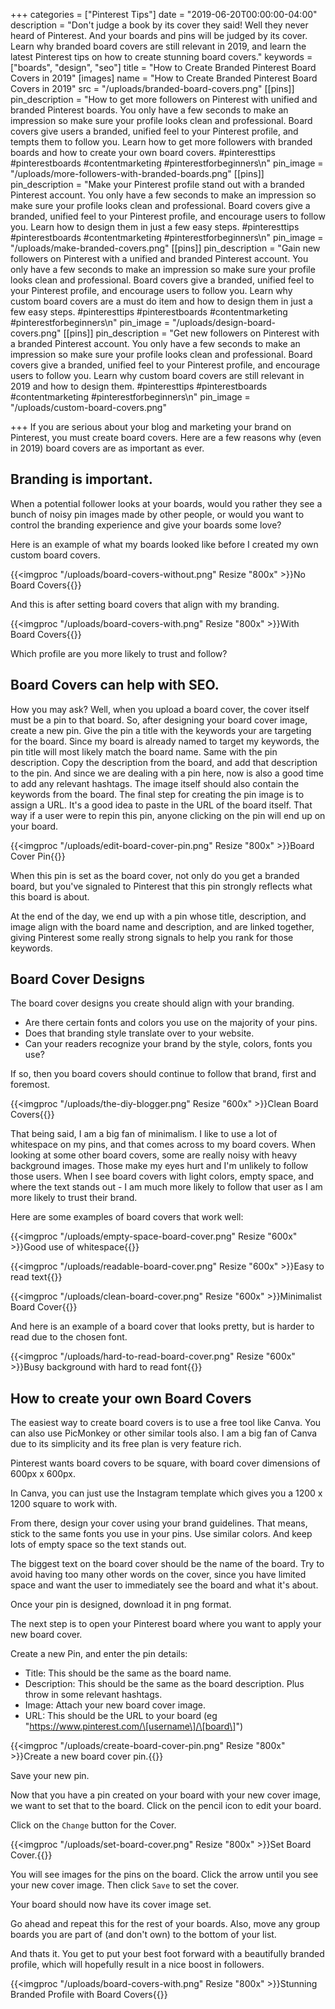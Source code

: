 +++
categories = ["Pinterest Tips"]
date = "2019-06-20T00:00:00-04:00"
description = "Don't judge a book by its cover they said!  Well they never heard of Pinterest.  And your boards and pins will be judged by its cover.  Learn why branded board covers are still relevant in 2019, and learn the latest Pinterest tips on how to create stunning board covers."
keywords = ["boards", "design", "seo"]
title = "How to Create Branded Pinterest Board Covers in 2019"
[images]
name = "How to Create Branded Pinterest Board Covers in 2019"
src = "/uploads/branded-board-covers.png"
[[pins]]
pin_description = "How to get more followers on Pinterest with unified and branded Pinterest boards.  You only have a few seconds to make an impression so make sure your profile looks clean and professional. Board covers give users a branded, unified feel to your Pinterest profile, and tempts them to follow you. Learn how to get more followers with branded boards and how to create your own board covers. #pinteresttips #pinterestboards #contentmarketing #pinterestforbeginners\n"
pin_image = "/uploads/more-followers-with-branded-boards.png"
[[pins]]
pin_description = "Make your Pinterest profile stand out with a branded Pinterest account.  You only have a few seconds to make an impression so make sure your profile looks clean and professional. Board covers give a branded, unified feel to your Pinterest profile, and encourage users to follow you. Learn how to design them in just a few easy steps. #pinteresttips #pinterestboards #contentmarketing #pinterestforbeginners\n"
pin_image = "/uploads/make-branded-covers.png"
[[pins]]
pin_description = "Gain new followers on Pinterest with a unified and branded Pinterest account.  You only have a few seconds to make an impression so make sure your profile looks clean and professional. Board covers give a branded, unified feel to your Pinterest profile, and encourage users to follow you. Learn why custom board covers are a must do item and how to design them in just a few easy steps. #pinteresttips #pinterestboards #contentmarketing #pinterestforbeginners\n"
pin_image = "/uploads/design-board-covers.png"
[[pins]]
pin_description = "Get new followers on Pinterest with a branded Pinterest account.  You only have a few seconds to make an impression so make sure your profile looks clean and professional. Board covers give a branded, unified feel to your Pinterest profile, and encourage users to follow you. Learn why custom board covers are still relevant in 2019 and how to design them. #pinteresttips #pinterestboards #contentmarketing #pinterestforbeginners\n"
pin_image = "/uploads/custom-board-covers.png"

+++
If you are serious about your blog and marketing your brand on Pinterest, you must create board covers.  Here are a few reasons why (even in 2019) board covers are as important as ever.

## Branding is important.

When a potential follower looks at your boards, would you rather they see a bunch of noisy pin images made by other people, or would you want to control the branding experience and give your boards some love?

Here is an example of what my boards looked like before I created my own custom board covers.

{{<imgproc "/uploads/board-covers-without.png" Resize "800x" >}}No Board Covers{{</imgproc>}}

And this is after setting board covers that align with my branding.

{{<imgproc "/uploads/board-covers-with.png" Resize "800x" >}}With Board Covers{{</imgproc>}}

Which profile are you more likely to trust and follow?

## Board Covers can help with SEO.

How you may ask?  Well, when you upload a board cover, the cover itself must be a pin to that board.  So, after designing your board cover image, create a new pin.  Give the pin a title with the keywords your are targeting for the board.  Since my board is already named to target my keywords, the pin title will most likely match the board name.  Same with the pin description.  Copy the description from the board, and add that description to the pin.  And since we are dealing with a pin here, now is also a good time to add any relevant hashtags.  The image itself should also contain the keywords from the board.  The final step for creating the pin image is to assign a URL.  It's a good idea to paste in the URL of the board itself.  That way if a user were to repin this pin, anyone clicking on the pin will end up on your board.

{{<imgproc "/uploads/edit-board-cover-pin.png" Resize "800x" >}}Board Cover Pin{{</imgproc>}}

When this pin is set as the board cover, not only do you get a branded board, but you've signaled to Pinterest that this pin strongly reflects what this board is about.

At the end of the day, we end up with a pin whose title, description, and image align with the board name and description, and are linked together, giving Pinterest some really strong signals to help you rank for those keywords.

## Board Cover Designs

The board cover designs you create should align with your branding.

* Are there certain fonts and colors you use on the majority of your pins.
* Does that branding style translate over to your website.
* Can your readers recognize your brand by the style, colors, fonts you use?

If so, then you board covers should continue to follow that brand, first and foremost.

{{<imgproc "/uploads/the-diy-blogger.png" Resize "600x" >}}Clean Board Covers{{</imgproc>}}

That being said, I am a big fan of minimalism. I like to use a lot of whitespace on my pins, and that comes across to my board covers.  When looking at some other board covers, some are really noisy with heavy background images.   Those make my eyes hurt and I'm unlikely to follow those users.  When I see board covers with light colors, empty space, and where the text stands out - I am much more likely to follow that user as I am more likely to trust their brand.

Here are some examples of board covers that work well:

{{<imgproc "/uploads/empty-space-board-cover.png" Resize "600x" >}}Good use of whitespace{{</imgproc>}}

{{<imgproc "/uploads/readable-board-cover.png" Resize "600x" >}}Easy to read text{{</imgproc>}}

{{<imgproc "/uploads/clean-board-cover.png" Resize "600x" >}}Minimalist Board Cover{{</imgproc>}}

And here is an example of a board cover that looks pretty, but is harder to read due to the chosen font.

{{<imgproc "/uploads/hard-to-read-board-cover.png" Resize "600x" >}}Busy background with hard to read font{{</imgproc>}}

## How to create your own Board Covers

The easiest way to create board covers is to use a free tool like Canva.  You can also use PicMonkey or other similar tools also.  I am a big fan of Canva due to its simplicity and its free plan is very feature rich.

Pinterest wants board covers to be square, with board cover dimensions of 600px x 600px.

In Canva, you can just use the Instagram template which gives you a 1200 x 1200 square to work with.

From there, design your cover using your brand guidelines.  That means, stick to the same fonts you use in your pins.  Use similar colors. And keep lots of empty space so the text stands out.

The biggest text on the board cover should be the name of the board.  Try to avoid having too many other words on the cover, since you have limited space and want the user to immediately see the board and what it's about.

Once your pin is designed, download it in png format.

The next step is to open your Pinterest board where you want to apply your new board cover.

Create a new Pin, and enter the pin details:

* Title: This should be the same as the board name.
* Description: This should be the same as the board description.  Plus throw in some relevant hashtags.
* Image: Attach your new board cover image.
* URL: This should be the URL to your board (eg "https://www.pinterest.com/\[username\]/\[board\]")

{{<imgproc "/uploads/create-board-cover-pin.png" Resize "800x" >}}Create a new board cover pin.{{</imgproc>}}

Save your new pin.

Now that you have a pin created on your board with your new cover image, we want to set that to the board.  Click on the pencil icon to edit your board.

Click on the `Change` button for the Cover.

{{<imgproc "/uploads/set-board-cover.png" Resize "800x" >}}Set Board Cover.{{</imgproc>}}

You will see images for the pins on the board. Click the arrow until you see your new cover image.  Then click `Save` to set the cover.

Your board should now have its cover image set.

Go ahead and repeat this for the rest of your boards.  Also, move any group boards you are part of (and don't own) to the bottom of your list.

And thats it.  You get to put your best foot forward with a beautifully branded profile, which will hopefully result in a nice boost in followers.

{{<imgproc "/uploads/board-covers-with.png" Resize "800x" >}}Stunning Branded Profile with Board Covers{{</imgproc>}}